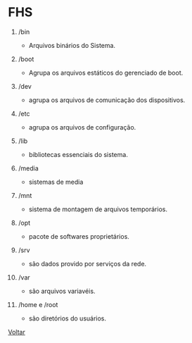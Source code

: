 # FHS

1. /bin
    * Arquivos binários do Sistema.

2. /boot
   * Agrupa os arquivos estáticos do gerenciado de boot.


3. /dev
   * agrupa os arquivos de comunicação dos dispositivos.

4. /etc
    * agrupa os arquivos de configuração.

5. /lib
    * bibliotecas essenciais do sistema.

6. /media
   * sistemas de media

7. /mnt
    * sistema de montagem de arquivos temporários.

8. /opt
    * pacote de softwares proprietários.

9. /srv
    * são dados provido por serviços da rede.

10. /var
    * são arquivos variavéis.

11. /home e /root
    * são diretórios do usuários.


[Voltar](/README.md)